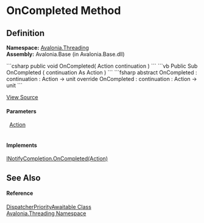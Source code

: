 # OnCompleted Method




## Definition
**Namespace:** <a href="N_Avalonia_Threading">Avalonia.Threading</a>  
**Assembly:** Avalonia.Base (in Avalonia.Base.dll)

<Tabs groupId="api-code-preview">
<TabItem value="csharp" label="C#">
```csharp
public void OnCompleted(
	Action continuation
)
```
</TabItem>
<TabItem value="vb" label="VB">
```vb
Public Sub OnCompleted ( 
	continuation As Action
)
```
</TabItem>
<TabItem value="fsharp" label="F#">
```fsharp
abstract OnCompleted : 
        continuation : Action -> unit 
override OnCompleted : 
        continuation : Action -> unit 
```
</TabItem>
</Tabs>



<a href="https://github.com/AvaloniaUI/Avalonia/tree/master/src/Avalonia.Base/Threading/DispatcherPriorityAwaitable.cs#L21" title="View the source code">View Source</a>



#### Parameters
<dl><dt>  <a href="https://learn.microsoft.com/dotnet/api/system.action" target="_blank" rel="noopener noreferrer">Action</a></dt><dd> </dd></dl>

#### Implements
<a href="https://learn.microsoft.com/dotnet/api/system.runtime.compilerservices.inotifycompletion.oncompleted" target="_blank" rel="noopener noreferrer">INotifyCompletion.OnCompleted(Action)</a>  


## See Also


#### Reference
<a href="T_Avalonia_Threading_DispatcherPriorityAwaitable">DispatcherPriorityAwaitable Class</a>  
<a href="N_Avalonia_Threading">Avalonia.Threading Namespace</a>  

